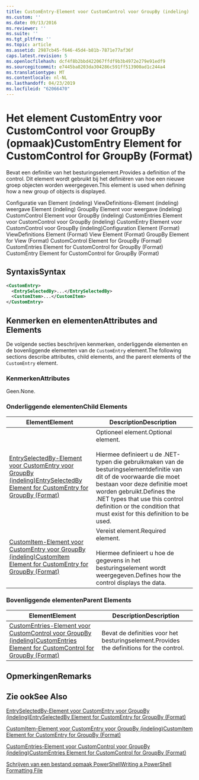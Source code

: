 ```yaml
---
title: CustomEntry-Element voor CustomControl voor GroupBy (indeling) | Microsoft Docs
ms.custom: ''
ms.date: 09/13/2016
ms.reviewer: ''
ms.suite: ''
ms.tgt_pltfrm: ''
ms.topic: article
ms.assetid: 2987cb45-f646-45d4-b81b-7871e77af36f
caps.latest.revision: 5
ms.openlocfilehash: dcf4f8b2bbd422067ffdf9b3b4972e279e91edf9
ms.sourcegitcommit: e7445ba8203da304286c591ff513900ad1c244a4
ms.translationtype: MT
ms.contentlocale: nl-NL
ms.lasthandoff: 04/23/2019
ms.locfileid: "62066470"
---
```

# <a name="customentry-element-for-customcontrol-for-groupby-format"></a><span data-ttu-id="7150c-102">Het element CustomEntry voor CustomControl voor GroupBy (opmaak)</span><span class="sxs-lookup"><span data-stu-id="7150c-102">CustomEntry Element for CustomControl for GroupBy (Format)</span></span>

<span data-ttu-id="7150c-103">Bevat een definitie van het besturingselement.</span><span class="sxs-lookup"><span data-stu-id="7150c-103">Provides a definition of the control.</span></span> <span data-ttu-id="7150c-104">Dit element wordt gebruikt bij het definiëren van hoe een nieuwe groep objecten worden weergegeven.</span><span class="sxs-lookup"><span data-stu-id="7150c-104">This element is used when defining how a new group of objects is displayed.</span></span>

<span data-ttu-id="7150c-105">Configuratie van Element (indeling) ViewDefinitions-Element (indeling) weergave Element (indeling) GroupBy Element voor weergave (indeling) CustomControl Element voor GroupBy (indeling) CustomEntries Element voor CustomControl voor GroupBy (indeling) CustomEntry Element voor CustomControl voor GroupBy (indeling)</span><span class="sxs-lookup"><span data-stu-id="7150c-105">Configuration Element (Format) ViewDefinitions Element (Format) View Element (Format) GroupBy Element for View (Format) CustomControl Element for GroupBy (Format) CustomEntries Element for CustomControl for GroupBy (Format) CustomEntry Element for CustomControl for GroupBy (Format)</span></span>

## <a name="syntax"></a><span data-ttu-id="7150c-106">Syntaxis</span><span class="sxs-lookup"><span data-stu-id="7150c-106">Syntax</span></span>

```xml
<CustomEntry>
  <EntrySelectedBy>...</EntrySelectedBy>
  <CustomItem>...</CustomItem>
</CustomEntry>
```

## <a name="attributes-and-elements"></a><span data-ttu-id="7150c-107">Kenmerken en elementen</span><span class="sxs-lookup"><span data-stu-id="7150c-107">Attributes and Elements</span></span>

<span data-ttu-id="7150c-108">De volgende secties beschrijven kenmerken, onderliggende elementen en de bovenliggende elementen van de `CustomEntry` element.</span><span class="sxs-lookup"><span data-stu-id="7150c-108">The following sections describe attributes, child elements, and the parent elements of the `CustomEntry` element.</span></span>

### <a name="attributes"></a><span data-ttu-id="7150c-109">Kenmerken</span><span class="sxs-lookup"><span data-stu-id="7150c-109">Attributes</span></span>

<span data-ttu-id="7150c-110">Geen.</span><span class="sxs-lookup"><span data-stu-id="7150c-110">None.</span></span>

### <a name="child-elements"></a><span data-ttu-id="7150c-111">Onderliggende elementen</span><span class="sxs-lookup"><span data-stu-id="7150c-111">Child Elements</span></span>

|<span data-ttu-id="7150c-112">Element</span><span class="sxs-lookup"><span data-stu-id="7150c-112">Element</span></span>|<span data-ttu-id="7150c-113">Description</span><span class="sxs-lookup"><span data-stu-id="7150c-113">Description</span></span>|
|-------------|-----------------|
|[<span data-ttu-id="7150c-114">EntrySelectedBy-Element voor CustomEntry voor GroupBy (indeling)</span><span class="sxs-lookup"><span data-stu-id="7150c-114">EntrySelectedBy Element for CustomEntry for GroupBy (Format)</span></span>](./entryselectedby-element-for-customentry-for-groupby-format.md)|<span data-ttu-id="7150c-115">Optioneel element.</span><span class="sxs-lookup"><span data-stu-id="7150c-115">Optional element.</span></span><br /><br /> <span data-ttu-id="7150c-116">Hiermee definieert u de .NET-typen die gebruikmaken van de besturingselementdefinitie van dit of de voorwaarde die moet bestaan voor deze definitie moet worden gebruikt.</span><span class="sxs-lookup"><span data-stu-id="7150c-116">Defines the .NET types that use this control definition or the condition that must exist for this definition to be used.</span></span>|
|[<span data-ttu-id="7150c-117">CustomItem-Element voor CustomEntry voor GroupBy (indeling)</span><span class="sxs-lookup"><span data-stu-id="7150c-117">CustomItem Element for CustomEntry for GroupBy (Format)</span></span>](./customitem-element-for-customentry-for-groupby-format.md)|<span data-ttu-id="7150c-118">Vereist element.</span><span class="sxs-lookup"><span data-stu-id="7150c-118">Required element.</span></span><br /><br /> <span data-ttu-id="7150c-119">Hiermee definieert u hoe de gegevens in het besturingselement wordt weergegeven.</span><span class="sxs-lookup"><span data-stu-id="7150c-119">Defines how the control displays the data.</span></span>|

### <a name="parent-elements"></a><span data-ttu-id="7150c-120">Bovenliggende elementen</span><span class="sxs-lookup"><span data-stu-id="7150c-120">Parent Elements</span></span>

|<span data-ttu-id="7150c-121">Element</span><span class="sxs-lookup"><span data-stu-id="7150c-121">Element</span></span>|<span data-ttu-id="7150c-122">Description</span><span class="sxs-lookup"><span data-stu-id="7150c-122">Description</span></span>|
|-------------|-----------------|
|[<span data-ttu-id="7150c-123">CustomEntries-Element voor CustomControl voor GroupBy (indeling)</span><span class="sxs-lookup"><span data-stu-id="7150c-123">CustomEntries Element for CustomControl for GroupBy (Format)</span></span>](./customentries-element-for-customcontrol-for-groupby-format.md)|<span data-ttu-id="7150c-124">Bevat de definities voor het besturingselement.</span><span class="sxs-lookup"><span data-stu-id="7150c-124">Provides the definitions for the control.</span></span>|

## <a name="remarks"></a><span data-ttu-id="7150c-125">Opmerkingen</span><span class="sxs-lookup"><span data-stu-id="7150c-125">Remarks</span></span>

## <a name="see-also"></a><span data-ttu-id="7150c-126">Zie ook</span><span class="sxs-lookup"><span data-stu-id="7150c-126">See Also</span></span>

[<span data-ttu-id="7150c-127">EntrySelectedBy-Element voor CustomEntry voor GroupBy (indeling)</span><span class="sxs-lookup"><span data-stu-id="7150c-127">EntrySelectedBy Element for CustomEntry for GroupBy (Format)</span></span>](./entryselectedby-element-for-customentry-for-groupby-format.md)

[<span data-ttu-id="7150c-128">CustomItem-Element voor CustomEntry voor GroupBy (indeling)</span><span class="sxs-lookup"><span data-stu-id="7150c-128">CustomItem Element for CustomEntry for GroupBy (Format)</span></span>](./customitem-element-for-customentry-for-groupby-format.md)

[<span data-ttu-id="7150c-129">CustomEntries-Element voor CustomControl voor GroupBy (indeling)</span><span class="sxs-lookup"><span data-stu-id="7150c-129">CustomEntries Element for CustomControl for GroupBy (Format)</span></span>](./customentries-element-for-customcontrol-for-groupby-format.md)

[<span data-ttu-id="7150c-130">Schrijven van een bestand opmaak PowerShell</span><span class="sxs-lookup"><span data-stu-id="7150c-130">Writing a PowerShell Formatting File</span></span>](./writing-a-powershell-formatting-file.md)
